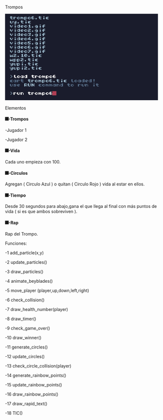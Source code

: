 Trompos

![giftrompo](./Imagenes/giftrompo.gif)

Elementos

#### 🎆-Trompos

-Jugador 1

-Jugador 2

#### 🎆-Vida

Cada uno empieza con 100.

#### 🎆-Circulos

Agregan ( Circulo Azul ) o quitan ( Circulo Rojo ) vida al estar en ellos.

#### 🎆-Tiempo

Desde 30 segundos para abajo,gana el que llega al final con más puntos de vida ( si es que ambos sobreviven ).

#### 🎆-Rap

Rap del Trompo.

Funciones:

-1  add_particle(x,y)



-2  update_particles()



-3  draw_particles()



-4  animate_beyblades()



-5  move_player
(player,up,down,left,right)



-6  check_collision()



-7  draw_health_number(player)



-8  draw_timer()



-9  check_game_over()



-10  draw_winner()



-11  generate_circles()



-12  update_circles()



-13  check_circle_collision(player)



-14  generate_rainbow_points()



-15  update_rainbow_points()



-16  draw_rainbow_points()



-17  draw_rapid_text()



-18  TIC()


